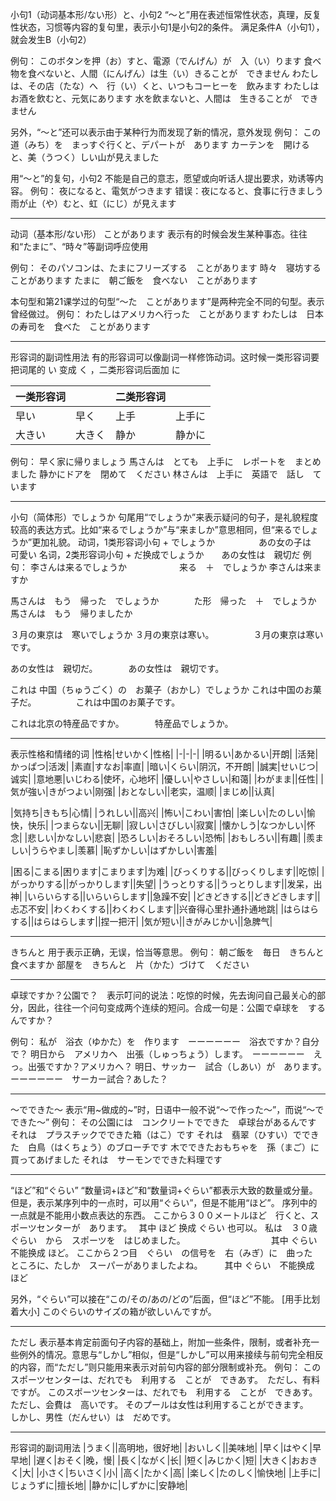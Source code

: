 小句1（动词基本形/ない形）と、小句2
“～と”用在表述恒常性状态，真理，反复性状态，习惯等内容的复句里，表示小句1是小句2的条件。
满足条件A（小句1），就会发生B（小句2）

例句：
このボタンを押（お）すと、電源（でんげん）が　入（い）ります
食べ物を食べないと、人間（にんげん）は生（い）きることが　できません
わたしは、その店（たな）へ　行（い）くと、いつもコーヒーを　飲みます
わたしは　お酒を飲むと、元気にあります
水を飲まないと、人間は　生きることが　できません

另外，“～と”还可以表示由于某种行为而发现了新的情况，意外发现
例句：
この道（みち）を　まっすぐ行くと、デパートが　あります
カーテンを　開けると、美（うつく）しい山が見えました

用“～と”的复句，小句2 不能是自己的意志，愿望或向听话人提出要求，劝诱等内容。
例句：
夜になると、電気がつきます
错误：夜になると、食事に行きましう
雨が止（や）むと、虹（にじ）が見えます

-------
动词（基本形/ない形） ことがあります
表示有的时候会发生某种事态。往往和“たまに”、“時々”等副词呼应使用

例句：
そのパソコンは、たまにフリーズする　ことがあります
時々　寝坊する　ことがあります
たまに　朝ご飯を　食べない　ことがあります

本句型和第21课学过的句型“～た　ことがあります”是两种完全不同的句型。表示曾经做过。
例句：
わたしはアメリカへ行った　ことがあります
わたしは　日本の寿司を　食べた　ことがあります

------
形容词的副词性用法
有的形容词可以像副词一样修饰动词。这时候一类形容词要把词尾的 い 变成 く ，二类形容词后面加 に

|一类形容词||二类形容词||
|-|-|-|-|
|早い|早く|上手|上手に|
|大きい|大きく|静か|静かに|
例句：
早く家に帰りましょう
馬さんは　とても　上手に　レポートを　まとめました
静かにドアを　閉めて　ください
林さんは　上手に　英語で　話し　ています

------
小句（简体形）でしょうか
句尾用“でしょうか”来表示疑问的句子，是礼貌程度较高的表达方式。比如“来るでしょうか”与“来ましか”意思相同，但“来るでしょうか”更加礼貌。
动词，1类形容词小句 + でしょうか　　　　　あの女の子は　可愛い
名词，2类形容词小句 + だ换成でしょうか　　あの女性は　親切だ
例句：
李さんは来るでしょうか　　　　　　来る　＋　でしょうか
李さんは来ますか

馬さんは　もう　帰った　でしょうか　　　　た形　帰った　＋　でしょうか
馬さんは　もう　帰りましたか

３月の東京は　寒いでしょうか
３月の東京は寒い。　　　　　３月の東京は寒いです。

あの女性は　親切だ。　　　　あの女性は　親切です。

これは 中国（ちゅうごく）の　お菓子（おかし）でしょうか
これは中国のお菓子だ。　　　　　これは中国のお菓子です。

これは北京の特産品ですか。　　　　特産品でしょうか。

------
表示性格和情绪的词
|性格|せいかく|性格|
|-|-|-|
|明るい|あかるい|开朗|
|活発|かっぱつ|活泼|
|素直|すなお|率直|
|暗い|くらい|阴沉，不开朗|
|誠実|せいじつ|诚实|
|意地悪|いじわる|使坏，心地坏|
|優しい|やさしい|和蔼|
|わがまま||任性|
|気が強い|きがつよい|刚强|
|おとなしい||老实，温顺|
|まじめ||认真|


|気持ち|きもち|心情|
|うれしい||高兴|
|怖い|こわい|害怕|
|楽しい|たのしい|愉快，快乐|
|つまらない||无聊|
|寂しい|さびしい|寂寞|
|懐かしう|なつかしい|怀念|
|悲しい|かなしい|悲哀|
|恐ろしい|おそろしい|恐怖|
|おもしろい||有趣|
|羨ましい|うらやまし|羡慕|
|恥ずかしい|はずかしい|害羞|


|困る|こまる|困ります|こまります|为难|
|びっくりする||びっくりします||吃惊|
|がっかりする||がっかりします||失望|
|うっとりする||うっとりします||发呆，出神|
|いらいらする||いらいらします||急躁不安|
|どきどきする||どきどきします||忐忑不安|
|わくわくする||わくわくします||兴奋得心里扑通扑通地跳|
|はらはらする||はらはらします||捏一把汗|
|気が短い||きがみじかい||急脾气|

-------
きちんと
用于表示正确，无误，恰当等意思。
例句：
朝ご飯を　毎日　きちんと　食べますか
部屋を　きちんと　片（かた）づけて　ください

------
卓球ですか？公園で？　表示叮问的说法：吃惊的时候，先去询问自己最关心的部分，因此，往往一个问句变成两个连续的短问。合成一句是：公園で卓球を　するんですか？

例句：
私が　浴衣（ゆかた）を　作ります　ーーーーーー　浴衣ですか？自分で？
明日から　アメリカへ　出張（しゅっちょう）します。　ーーーーーー　えっ。出張ですか？アメリカへ？
明日、サッカー　試合（しあい）が　あります。　ーーーーーー　サーカー試合？あした？

------
～でできた～
表示“用~做成的~”时，日语中一般不说“～で作った～”，而说“～でできた～”
例句：
その公園には　コンクリートでできた　卓球台があるんです
それは　プラスチックでできた箱（はこ）です
それは　翡翠（ひすい）でできた　白鳥（はくちょう）のブローチです
木でできたおもちゃを　孫（まご）に買ってあげました
それは　サーモンでできた料理です

------
“ほど”和“ぐらい”
“数量词+ほど”和“数量词+ぐらい”都表示大致的数量或分量。但是，表示某序列中的一点时，可以用“ぐらい”，但是不能用“ほど”。 序列中的一点就是不能用小数点表达的东西。
ここから３００メートルほど　行くと、スポーツセンターが　あります。　       其中 ほど 换成 ぐらい 也可以。
私は　３０歳　ぐらい　から　スポーツを　はじめました。　　　　　　　　　　 其中 ぐらい　不能换成 ほど。
ここから２つ目　ぐらい　の信号を　右（みぎ）に　曲った　ところに、たしか　スーパーがありましたよね。　　　其中 ぐらい　不能换成 ほど

另外，“ぐらい”可以接在“この/その/あの/どの”后面，但“ほど”不能。
[用手比划着大小] このぐらいのサイズの箱が欲しいんですが。

------
ただし
表示基本肯定前面句子内容的基础上，附加一些条件，限制，或者补充一些例外的情况。意思与“しかし”相似，但是“しかし”可以用来接续与前句完全相反的内容，而“ただし”则只能用来表示对前句内容的部分限制或补充。
例句：
このスポーツセンターは、だれでも　利用する　ことが　できあす。　ただし、有料ですが。
このスポーツセンターは、だれでも　利用する　ことが　できあす。　ただし、会費は　高いです。
そのプールは女性は利用することができます。　　しかし、男性（だんせい）は　だめです。

------
形容词的副词用法
|うまく||高明地，很好地|
|おいしく||美味地|
|早く|はやく|早早地|
|遅く|おそく|晚，慢|
|長く|ながく|长|
|短く|みじかく|短|
|大きく|おおきく|大|
|小さく|ちいさく|小|
|高く|たかく|高|
|楽しく|たのしく|愉快地|
|上手に|じょうずに|擅长地|
|静かに|しずかに|安静地|
